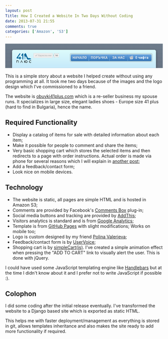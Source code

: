 ```yaml
---
layout: post
Title: How I Created a Website In Two Days Without Coding
date: 2013-07-31 21:55
comments: true
categories: ['Amazon', 'S3']
---
```


![header image](/images/logos/obuvki41plus_header.png "header image")

This is a simple story about a website I helped create without using any
programming at all. It took me two days because of the images and the logo
design which I've commissioned to a friend.

The website is [obuvki41plus.com](http://obuvki41plus.com/) which is a
re-seller business my spouse runs. It specializes in large size, elegant
ladies shoes - Europe size 41 plus (hard to find in Bulgaria),
hence the name.

Required Functionality
----------------------

* Display a catalog of items for sale with detailed information about
each item;
* Make it possible for people to comment and share the items;
* Very basic shopping cart which stores the selected items and then
redirects to a page with order instructions. Actual order is made via
phone for several reasons which I will explain in
[another post](/blog/2013/08/01/why-taking-orders-by-phone-works-for-my-start-up/);
* Add a feedback/contact form;
* Look nice on mobile devices.


Technology
----------

* The website is static, all pages are simple HTML and is hosted in
Amazon S3;
* Comments are provided by Facebook's
[Comments Box](https://developers.facebook.com/docs/reference/plugins/comments/)
plug-in;
* Social media buttons and tracking are provided by
[AddThis](https://www.addthis.com/);
* Visitors analytics is standard and is from
[Google Analytics](http://www.google.com/analytics/);
* Template is from [GitHub Pages](http://pages.github.com/) with slight
modifications; Works on mobile too;
* Logo is custom designed by my friend
[Polina Valerieva](https://www.facebook.com/aluinpoli);
* Feedback/contact form is by [UserVoice](https://www.uservoice.com/);
* Shopping cart is by [simpleCart(js)](http://simplecartjs.org/).
I've created a simple animation effect when pressing the "ADD TO CART"
link to visually alert the user. This is done with jQuery.

I could have used some JavaScript templating engine like
[Handlebars](http://handlebarsjs.com/) but at the time I didn't know about
it and I prefer not to write JavaScript if possible :).


Colophon
---------

I did some coding after the initial release eventually. 
I've transformed the website to a Django
based site which is exported as static HTML. 

This helps me with faster deployment/management as everything is stored
in git, allows templates inheritance and also makes the site ready to
add more functionality if required.

